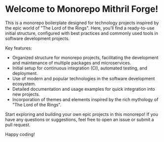 # Welcome to Monorepo Mithril Forge!

This is a monorepo boilerplate designed for technology projects inspired by the epic world of "The Lord of the Rings". Here, you'll find a ready-to-use initial structure, configured with best practices and commonly used tools in software development projects.

Key features:
- Organized structure for monorepo projects, facilitating the development and maintenance of multiple packages and microservices.
- Initial setup for continuous integration (CI), automated testing, and deployment.
- Use of modern and popular technologies in the software development ecosystem.
- Detailed documentation and usage examples for quick integration into new projects.
- Incorporation of themes and elements inspired by the rich mythology of "The Lord of the Rings".

Start exploring and building your own epic projects in this monorepo! If you have any questions or suggestions, feel free to open an issue or submit a pull request.

Happy coding!
